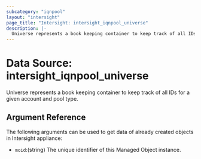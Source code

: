 ```yaml
---
subcategory: "iqnpool"
layout: "intersight"
page_title: "Intersight: intersight_iqnpool_universe"
description: |-
  Universe represents a book keeping container to keep track of all IDs for a given account and pool type.
---
```


# Data Source: intersight_iqnpool_universe
Universe represents a book keeping container to keep track of all IDs for a given account and pool type.
## Argument Reference
The following arguments can be used to get data of already created objects in Intersight appliance:
* `moid`:(string) The unique identifier of this Managed Object instance. 
